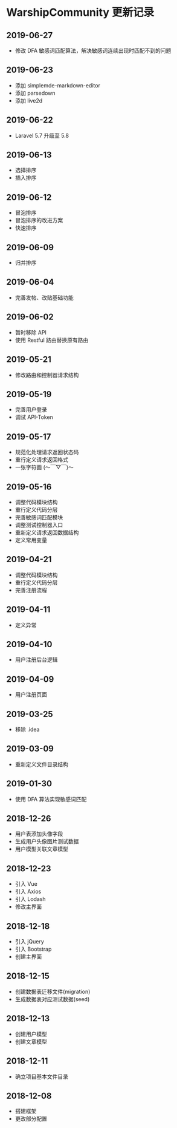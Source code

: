 # WarshipCommunity 更新记录

## 2019-06-27

- 修改 DFA 敏感词匹配算法，解决敏感词连续出现时匹配不到的问题

## 2019-06-23

- 添加 simplemde-markdown-editor
- 添加 parsedown
- 添加 live2d

## 2019-06-22

- Laravel 5.7 升级至 5.8

## 2019-06-13

- 选择排序
- 插入排序

## 2019-06-12

- 冒泡排序
- 冒泡排序的改进方案
- 快速排序

## 2019-06-09

- 归并排序

## 2019-06-04

- 完善发帖、改贴基础功能

## 2019-06-02

- 暂时移除 API
- 使用 Restful 路由替换原有路由

## 2019-05-21

- 修改路由和控制器请求结构

## 2019-05-19

- 完善用户登录
- 调试 API-Token

## 2019-05-17

- 规范化处理请求返回状态码
- 重行定义请求返回格式
- 一张字符画 (～￣▽￣)～ 

## 2019-05-16

- 调整代码模块结构
- 重行定义代码分层
- 完善敏感词匹配模块
- 调整测试控制器入口
- 重新定义请求返回数据结构
- 定义常用变量

## 2019-04-21

- 调整代码模块结构
- 重行定义代码分层
- 完善注册流程

## 2019-04-11

- 定义异常

## 2019-04-10

- 用户注册后台逻辑

## 2019-04-09

- 用户注册页面

## 2019-03-25

- 移除 .idea

## 2019-03-09

- 重新定义文件目录结构

## 2019-01-30

- 使用 DFA 算法实现敏感词匹配

## 2018-12-26

- 用户表添加头像字段
- 生成用户头像图片测试数据
- 用户模型关联文章模型

## 2018-12-23

- 引入 Vue
- 引入 Axios
- 引入 Lodash
- 修改主界面

## 2018-12-18

- 引入 jQuery
- 引入 Bootstrap
- 创建主界面

## 2018-12-15

- 创建数据表迁移文件(migration)
- 生成数据表对应测试数据(seed)

## 2018-12-13

- 创建用户模型
- 创建文章模型

## 2018-12-11

- 确立项目基本文件目录

## 2018-12-08

- 搭建框架
- 更改部分配置
